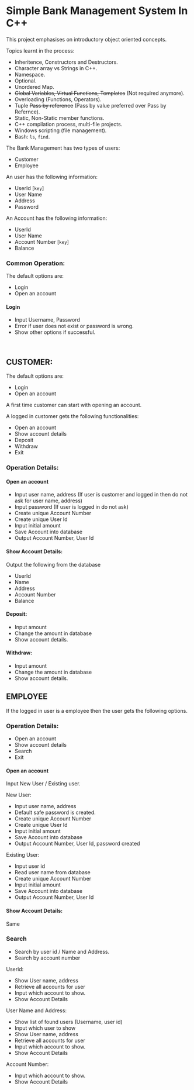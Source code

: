 # Simple Bank Management System In C++

This project emphasises on introductory object oriented concepts.

Topics learnt in the process:    
- Inheritence, Constructors and Destructors.    
- Character array vs Strings in C++.
- Namespace.
- Optional.
- Unordered Map.
- ~~Global Variables, Virtual Functions, Templates~~ (Not required anymore).
- Overloading (Functions, Operators).    
- Tuple ~~Pass by reference~~ (Pass by value preferred over Pass by Refernce). 
- Static, Non-Static member functions.
- C++ compilation process, multi-file projects.
- Windows scripting (file management).    
- Bash: `ls`, `find`.


The Bank Management has two types of users:
- Customer
- Employee

An user has the following information:
- UserId [`key`]
- User Name
- Address
- Password

An Account has the following information:
- UserId 
- User Name
- Account Number [`key`]
- Balance

### Common Operation:

The default options are:

- Login
- Open an account

#### Login
- Input Username, Password
- Error if user does not exist or password is wrong.
- Show other options if successful.

</br>

## CUSTOMER:

The default options are:
- Login
- Open an account

A first time customer can start with opening an account.

A logged in customer gets the following functionalities:
- Open an account
- Show account details
- Deposit
- Withdraw
- Exit

### Operation Details:

#### Open an account
- Input user name, address (If user is customer and logged in then do not ask for user name, address)
- Input password (If user is logged in do not ask)
- Create unique Account Number
- Create unique User Id
- Input initial amount
- Save Account into database
- Output Account Number, User Id

#### Show Account Details:
Output the following from the database
- UserId 
- Name
- Address
- Account Number 
- Balance

#### Deposit:
- Input amount
- Change the amount in database
- Show account details.

#### Withdraw:
- Input amount
- Change the amount in database
- Show account details.


## EMPLOYEE

If the logged in user is a employee then the user gets the following options.


### Operation Details:

- Open an account
- Show account details
- Search 
- Exit


#### Open an account

Input New User / Existing user.

New User:
- Input user name, address 
- Default safe password is created.
- Create unique Account Number
- Create unique User Id 
- Input initial amount
- Save Account into database
- Output Account Number, User Id, password created


Existing User:
- Input user id
- Read user name from database
- Create unique Account Number
- Input initial amount
- Save Account into database
- Output Account Number, User Id

#### Show Account Details:
Same

### Search
- Search by user id / Name and Address.
- Search by account number

Userid:
- Show User name, address
- Retrieve all accounts for user
- Input which account to show.
- Show Account Details

User Name and Address:
- Show list of found users (Username, user id)
- Input which user to show
- Show User name, address
- Retrieve all accounts for user
- Input which account to show.
- Show Account Details

Account Number:
- Input which account to show.
- Show Account Details
